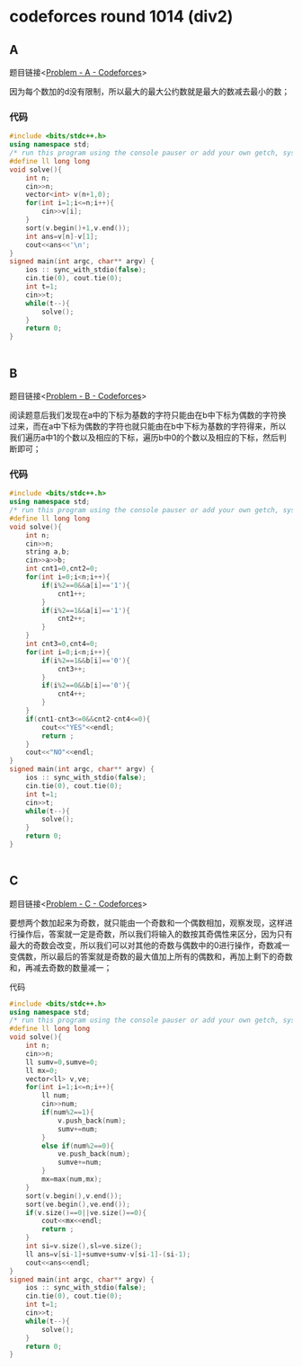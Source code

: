 # codeforces round 1014 (div2)

## A

题目链接<[Problem - A - Codeforces](https://codeforces.com/contest/2092/problem/A)>

因为每个数加的d没有限制，所以最大的最大公约数就是最大的数减去最小的数；

### 代码

```cpp
#include <bits/stdc++.h> 
using namespace std;
/* run this program using the console pauser or add your own getch, system("pause") or input loop */
#define ll long long
void solve(){
	int n;
	cin>>n;
	vector<int> v(n+1,0);
	for(int i=1;i<=n;i++){
		cin>>v[i];
	}
	sort(v.begin()+1,v.end());
	int ans=v[n]-v[1];
	cout<<ans<<'\n';
}
signed main(int argc, char** argv) {
	ios :: sync_with_stdio(false);
	cin.tie(0), cout.tie(0);
	int t=1;
	cin>>t;
	while(t--){
		solve();
	}
	return 0;
}
```

![点击并拖拽以移动](data:image/gif;base64,R0lGODlhAQABAPABAP///wAAACH5BAEKAAAALAAAAAABAAEAAAICRAEAOw==)

## B

题目链接<[Problem - B - Codeforces](https://codeforces.com/contest/2092/problem/B)>

阅读题意后我们发现在a中的下标为基数的字符只能由在b中下标为偶数的字符换过来，而在a中下标为偶数的字符也就只能由在b中下标为基数的字符得来，所以我们遍历a中1的个数以及相应的下标，遍历b中0的个数以及相应的下标，然后判断即可；

### 代码

```cpp
#include <bits/stdc++.h> 
using namespace std;
/* run this program using the console pauser or add your own getch, system("pause") or input loop */
#define ll long long
void solve(){
	int n;
	cin>>n;
	string a,b;
	cin>>a>>b;
	int cnt1=0,cnt2=0;
	for(int i=0;i<n;i++){
		if(i%2==0&&a[i]=='1'){
			cnt1++;
		}
		if(i%2==1&&a[i]=='1'){
			cnt2++;
		}
	}
	int cnt3=0,cnt4=0;
	for(int i=0;i<n;i++){
		if(i%2==1&&b[i]=='0'){
			cnt3++;
		}
		if(i%2==0&&b[i]=='0'){
			cnt4++;
		}
	}
	if(cnt1-cnt3<=0&&cnt2-cnt4<=0){
		cout<<"YES"<<endl;
		return ;
	}
	cout<<"NO"<<endl;
}
signed main(int argc, char** argv) {
	ios :: sync_with_stdio(false);
	cin.tie(0), cout.tie(0);
	int t=1;
	cin>>t;
	while(t--){
		solve();
	}
	return 0;
}
```

![点击并拖拽以移动](data:image/gif;base64,R0lGODlhAQABAPABAP///wAAACH5BAEKAAAALAAAAAABAAEAAAICRAEAOw==)

## C

题目链接<[Problem - C - Codeforces](https://codeforces.com/contest/2092/problem/C)>

要想两个数加起来为奇数，就只能由一个奇数和一个偶数相加，观察发现，这样进行操作后，答案就一定是奇数，所以我们将输入的数按其奇偶性来区分，因为只有最大的奇数会改变，所以我们可以对其他的奇数与偶数中的0进行操作，奇数减一变偶数，所以最后的答案就是奇数的最大值加上所有的偶数和，再加上剩下的奇数和，再减去奇数的数量减一；

代码

```cpp
#include <bits/stdc++.h> 
using namespace std;
/* run this program using the console pauser or add your own getch, system("pause") or input loop */
#define ll long long
void solve(){
	int n;
	cin>>n;
	ll sumv=0,sumve=0;
	ll mx=0;
	vector<ll> v,ve;
	for(int i=1;i<=n;i++){
		ll num;
		cin>>num;
		if(num%2==1){
			v.push_back(num);
			sumv+=num;
		}
		else if(num%2==0){
			ve.push_back(num);
			sumve+=num;
		}
		mx=max(num,mx);
	} 
	sort(v.begin(),v.end());
	sort(ve.begin(),ve.end());
	if(v.size()==0||ve.size()==0){
		cout<<mx<<endl;
		return ;
	}
	int si=v.size(),sl=ve.size();
	ll ans=v[si-1]+sumve+sumv-v[si-1]-(si-1);
	cout<<ans<<endl;
}
signed main(int argc, char** argv) {
	ios :: sync_with_stdio(false);
	cin.tie(0), cout.tie(0);
	int t=1;
	cin>>t;
	while(t--){
		solve();
	}
	return 0;
}
```

![点击并拖拽以移动](data:image/gif;base64,R0lGODlhAQABAPABAP///wAAACH5BAEKAAAALAAAAAABAAEAAAICRAEAOw==)



